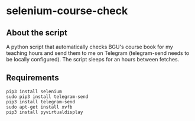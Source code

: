 # selenium-course-check

## About the script

A python script that automatically checks BGU's course book for my teaching hours and send them to me on Telegram (telegram-send needs to be locally configured). The script sleeps for an hours between fetches.

## Requirements

    pip3 install selenium
    sudo pip3 install telegram-send
    pip3 install telegram-send
    sudo apt-get install xvfb
    pip3 install pyvirtualdisplay
